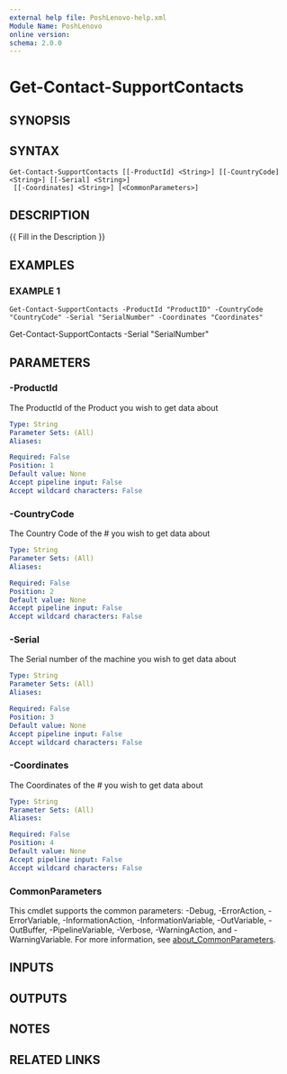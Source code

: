 ```yaml
---
external help file: PoshLenovo-help.xml
Module Name: PoshLenovo
online version:
schema: 2.0.0
---
```


# Get-Contact-SupportContacts

## SYNOPSIS

## SYNTAX

```
Get-Contact-SupportContacts [[-ProductId] <String>] [[-CountryCode] <String>] [[-Serial] <String>]
 [[-Coordinates] <String>] [<CommonParameters>]
```

## DESCRIPTION
{{ Fill in the Description }}

## EXAMPLES

### EXAMPLE 1
```
Get-Contact-SupportContacts -ProductId "ProductID" -CountryCode "CountryCode" -Serial "SerialNumber" -Coordinates "Coordinates"
```

Get-Contact-SupportContacts -Serial "SerialNumber"

## PARAMETERS

### -ProductId
The ProductId of the Product you wish to get data about

```yaml
Type: String
Parameter Sets: (All)
Aliases:

Required: False
Position: 1
Default value: None
Accept pipeline input: False
Accept wildcard characters: False
```

### -CountryCode
The Country Code of the # you wish to get data about

```yaml
Type: String
Parameter Sets: (All)
Aliases:

Required: False
Position: 2
Default value: None
Accept pipeline input: False
Accept wildcard characters: False
```

### -Serial
The Serial number of the machine you wish to get data about

```yaml
Type: String
Parameter Sets: (All)
Aliases:

Required: False
Position: 3
Default value: None
Accept pipeline input: False
Accept wildcard characters: False
```

### -Coordinates
The Coordinates of the # you wish to get data about

```yaml
Type: String
Parameter Sets: (All)
Aliases:

Required: False
Position: 4
Default value: None
Accept pipeline input: False
Accept wildcard characters: False
```

### CommonParameters
This cmdlet supports the common parameters: -Debug, -ErrorAction, -ErrorVariable, -InformationAction, -InformationVariable, -OutVariable, -OutBuffer, -PipelineVariable, -Verbose, -WarningAction, and -WarningVariable. For more information, see [about_CommonParameters](http://go.microsoft.com/fwlink/?LinkID=113216).

## INPUTS

## OUTPUTS

## NOTES

## RELATED LINKS

